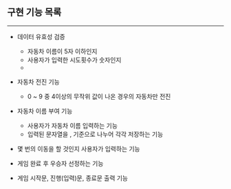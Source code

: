 ## 구현 기능 목록
- - - 
- 데이터 유효성 검증
  - 자동차 이름이 5자 이하인지
  - 사용자가 입력한 시도횟수가 숫자인지
  - 


- 자동차 전진 기능
    - 0 ~ 9 중 4이상의 무작위 값이 나온 경우의 자동차만 전진


- 자동차 이름 부여 기능
    - 사용자가 자동차 이름 입력하는 기능
    - 입력된 문자열을 , 기준으로 나누어 각각 저장하는 기능


- 몇 번의 이동을 할 것인지 사용자가 입력하는 기능


- 게임 완료 후 우승자 선정하는 기능


- 게임 시작문, 진행(입력)문, 종료문 출력 기능
